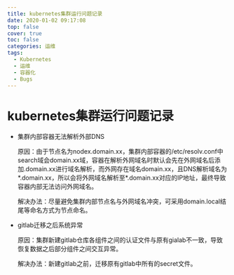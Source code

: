 ```yaml
---
title: kubernetes集群运行问题记录
date: 2020-01-02 09:17:08
top: false
cover: true
toc: false
categories: 运维
tags:
  - Kubernetes 
  - 运维
  - 容器化
  - Bugs
---
```

# kubernetes集群运行问题记录

- 集群内部容器无法解析外部DNS

  原因：由于节点名为nodex.domain.xx，集群内部容器的/etc/resolv.conf中search域会domain.xx域，容器在解析外网域名时默认会先在外网域名后添加.domain.xx进行域名解析，而外网存在域名domain.xx，且DNS解析域名为*.domain.xx，所以会将外网域名解析至*.domain.xx对应的IP地址，最终导致容器内部无法访问外网域名。

  解决办法：尽量避免集群内部节点名与外网域名冲突，可采用domain.local结尾等命名方式为节点命名。

- gitlab迁移之后系统异常
  
  原因：集群新建gitlab仓库各组件之间的认证文件与原有gialab不一致，导致恢复数据之后部分组件之间交互异常。

  解决办法：新建gitlab之前，迁移原有gitlab中所有的secret文件。